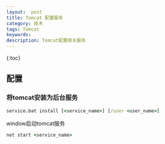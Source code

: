 ```yaml
---
layout:  post
title: Tomcat 配置服务
category: 技术
tags: Tomcat
keywords: 
description: Tomcat配置相关服务
---
```


{:toc}

## 配置

### 将tomcat安装为后台服务

```cmd
service.bat install [<service_name>] [/user <user_name>]
```

window启动tomcat服务

```cmd
net start <service_name>
```
